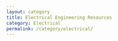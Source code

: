 ```yaml
---
layout: category
title: Electrical Engineering Resources
category: Electrical
permalink: /category/electrical/
---
```

